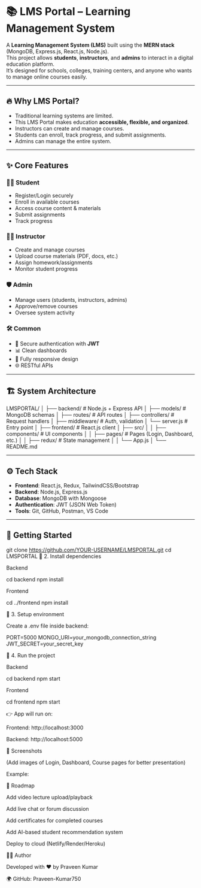 # 📚 LMS Portal – Learning Management System

A **Learning Management System (LMS)** built using the **MERN stack** (MongoDB, Express.js, React.js, Node.js).  
This project allows **students**, **instructors**, and **admins** to interact in a digital education platform.  
It’s designed for schools, colleges, training centers, and anyone who wants to manage online courses easily.

---

## 🔥 Why LMS Portal?

- Traditional learning systems are limited.  
- This LMS Portal makes education **accessible, flexible, and organized**.  
- Instructors can create and manage courses.  
- Students can enroll, track progress, and submit assignments.  
- Admins can manage the entire system.  

---

## ✨ Core Features

### 👨‍🎓 Student
- Register/Login securely  
- Enroll in available courses  
- Access course content & materials  
- Submit assignments  
- Track progress  

### 👩‍🏫 Instructor
- Create and manage courses  
- Upload course materials (PDF, docs, etc.)  
- Assign homework/assignments  
- Monitor student progress  

### 🛡️ Admin
- Manage users (students, instructors, admins)  
- Approve/remove courses  
- Oversee system activity  

### 🛠 Common
- 🔐 Secure authentication with **JWT**  
- 📊 Clean dashboards  
- 📱 Fully responsive design  
- 🌐 RESTful APIs  

---

## 🏗️ System Architecture

LMSPORTAL/
│
├── backend/ # Node.js + Express API
│ ├── models/ # MongoDB schemas
│ ├── routes/ # API routes
│ ├── controllers/ # Request handlers
│ ├── middleware/ # Auth, validation
│ └── server.js # Entry point
│
├── frontend/ # React.js client
│ ├── src/
│ │ ├── components/ # UI components
│ │ ├── pages/ # Pages (Login, Dashboard, etc.)
│ │ ├── redux/ # State management
│ │ └── App.js
│
└── README.md



---

## ⚙️ Tech Stack

- **Frontend**: React.js, Redux, TailwindCSS/Bootstrap  
- **Backend**: Node.js, Express.js  
- **Database**: MongoDB with Mongoose  
- **Authentication**: JWT (JSON Web Token)  
- **Tools**: Git, GitHub, Postman, VS Code  

---

## 🚀 Getting Started


git clone https://github.com/YOUR-USERNAME/LMSPORTAL.git
cd LMSPORTAL
🔹 2. Install dependencies

Backend

cd backend
npm install


Frontend

cd ../frontend
npm install

🔹 3. Setup environment

Create a .env file inside backend:

PORT=5000
MONGO_URI=your_mongodb_connection_string
JWT_SECRET=your_secret_key

🔹 4. Run the project

Backend

cd backend
npm start


Frontend

cd frontend
npm start


👉 App will run on:

Frontend: http://localhost:3000

Backend: http://localhost:5000

📸 Screenshots

(Add images of Login, Dashboard, Course pages for better presentation)

Example:

🎯 Roadmap

 Add video lecture upload/playback

 Add live chat or forum discussion

 Add certificates for completed courses

 Add AI-based student recommendation system

 Deploy to cloud (Netlify/Render/Heroku)

👨‍💻 Author

Developed with ❤️ by Praveen Kumar

🌍 GitHub: Praveen-Kumar750

